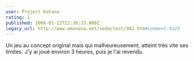 ```yaml
---
user: Project Katana
rating: 1
published: 2008-01-22T22:36:33.000Z
legacy_url: http://www.emunova.net/veda/test/982.htm#comment-9125
---
```

Un jeu au concept original mais qui malheureusement, atteint très vite ses limites. J'y ai joué environ 3 heures, puis je l'ai revendu.